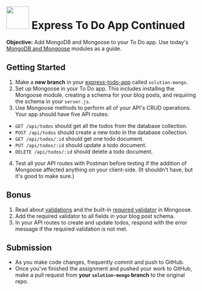 # <img src="https://cloud.githubusercontent.com/assets/7833470/10899314/63829980-8188-11e5-8cdd-4ded5bcb6e36.png" height="60"> Express To Do App Continued

**Objective:** Add MongoDB and Mongoose to your To Do app. Use today's <a href="https://github.com/sf-wdi-24/modules/tree/master/week-03-resetful-server-express/day-04" target="_blank">MongoDB and Mongoose</a> modules as a guide.

## Getting Started

1. Make a **new branch** in your <a href="" target="_blank">express-todo-app</a> called `solution-mongo`.
2. Set up Mongoose in your To Do app. This includes installing the Mongoose module, creating a schema for your blog posts, and requiring the schema in your `server.js`.
3. Use Mongoose methods to perform all of your API's CRUD operations. Your app should have five API routes:
  * `GET /api/todos` should get all the todos from the database collection.
  * `POST /api/todos` should create a new todo in the database collection.
  * `GET /api/todos/:id` should get one todo document.
  * `PUT /api/todos/:id` should update a todo document.
  * `DELETE /api/todos/:id` should delete a todo document.
4. Test all your API routes with Postman before testing if the addition of Mongoose affected anything on your client-side. (It shouldn't have, but it's good to make sure.)

## Bonus

1. Read about <a href="http://mongoosejs.com/docs/validation" target="_blank">validations</a> and the built-in <a href="http://mongoosejs.com/docs/api.html#schematype_SchemaType-required" target="_blank">required validator</a> in Mongoose.
2. Add the required validator to all fields in your blog post schema.
3. In your API routes to create and update todos, respond with the error message if the required validation is not met.

## Submission

* As you make code changes, frequently commit and push to GitHub.
* Once you've finished the assignment and pushed your work to GitHub, make a pull request from **your `solution-mongo` branch** to the original repo.
